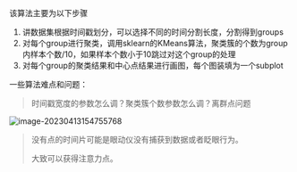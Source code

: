 该算法主要为以下步骤

1. 讲数据集根据时间戳划分，可以选择不同的时间分割长度，分割得到groups
2. 对每个group进行聚类，调用sklearn的KMeans算法，聚类簇的个数为group内样本个数/10，如果样本个数小于10跳过对这个group的处理
3. 对每个group的聚类结果和中心点结果进行画图，每个图装填为一个subplot

一些算法难点和问题：

>时间戳宽度的参数怎么调？聚类簇个数参数怎么调？离群点问题

![image-20230413154755768](C:\Users\ZJJ\AppData\Roaming\Typora\typora-user-images\image-20230413154755768.png)

> 没有点的时间片可能是眼动仪没有捕获到数据或者眨眼行为。
>
> 大致可以获得注意力点。